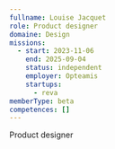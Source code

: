 ```yaml
---
fullname: Louise Jacquet
role: Product designer
domaine: Design
missions:
  - start: 2023-11-06
    end: 2025-09-04
    status: independent
    employer: Opteamis
    startups:
      - reva
memberType: beta
competences: []
---
```

Product designer